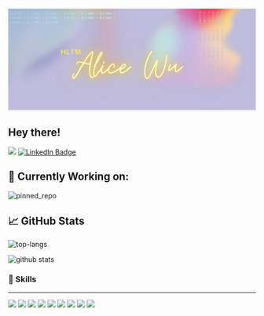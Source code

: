 ![My Banner Image](gh_banner_3.png "My Banner Image")

## Hey there! 

![](https://komarev.com/ghpvc/?username=alicewu1&color=ff69b4)
[![LinkedIn Badge](https://img.shields.io/badge/LinkedIn-Profile-informational?style=flat&logo=linkedin&logoColor=white&color=0D76A8)](https://www.linkedin.com/in/alice-wu06/)


## 📌 Currently Working on:
![pinned_repo](https://github-readme-stats.vercel.app/api/pin/?username=alicewu1&repo=crontab)

## 📈 GitHub Stats
![top-langs](https://github-readme-stats.vercel.app/api/top-langs/?username=alicewu1&layout=compact&show_icons=true&theme=tokyonight)

![github stats](https://github-readme-stats.vercel.app/api?username=alicewu1&show_icons=true&theme=prussian)


### 💼 Skills 
-----
![](https://img.shields.io/badge/Code-Python-9cf)
![](https://img.shields.io/badge/Code-MySQL-informational?style=flat&logo=MySQL&logoColor=white&color=4AB197)
![](https://img.shields.io/badge/Code-CSS-9cf)
![](https://img.shields.io/badge/Code-HTML-9cf)
![](https://img.shields.io/badge/Code-React-informational?style=flat&logo=react&logoColor=white&color=4AB197)
![](https://img.shields.io/badge/Tools-GitHub-informational?style=flat&logo=GitHub&logoColor=white&color=4AB197)
![](https://img.shields.io/badge/Tools-Qualtrics-9cf)
![](https://img.shields.io/badge/Tools-REDcap-9cf)
![](https://img.shields.io/badge/IDE-VSCode-informational?style=flat&logo=Sass&logoColor=white&color=4AB197)




<!--
**alicewu1/alicewu1** is a ✨ _special_ ✨ repository because its `README.md` (this file) appears on your GitHub profile.

Here are some ideas to get you started:
- Currently: M.S. Applied Health Informatics Student at Stony Brook University
- 🔭 I’m currently working on ...
- 🌱 I’m currently learning ...
- 👯 I’m looking to collaborate on ...
- 🤔 I’m looking for help with ...
- 💬 Ask me about ...
- 📫 How to reach me: ...
- 😄 Pronouns: ...
- ⚡ Fun fact: ...
-->
